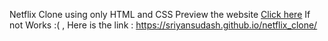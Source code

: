 Netflix Clone using only HTML and CSS
Preview the website [Click here](https://sriyansudash.github.io/netflix_clone/)
If not Works :( , Here is the link : https://sriyansudash.github.io/netflix_clone/
